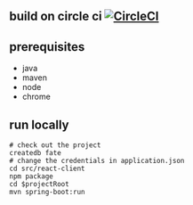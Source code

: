 ## build on circle ci [![CircleCI](https://circleci.com/gh/globalworming/fae-online/tree/master.svg?style=svg)](https://circleci.com/gh/globalworming/fae-online/tree/master)

## prerequisites

* java
* maven
* node
* chrome

## run locally

    # check out the project
    createdb fate
    # change the credentials in application.json
    cd src/react-client
    npm package
    cd $projectRoot
    mvn spring-boot:run
    
